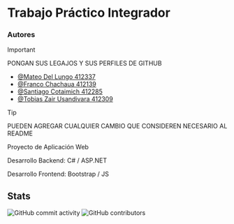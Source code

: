 
# Trabajo Práctico Integrador


### Autores
>[!IMPORTANT]
>PONGAN SUS LEGAJOS Y SUS PERFILES DE GITHUB

- [@Mateo Del Lungo 412337](https://www.github.com/Mudo0)
- [@Franco Chachaua 412139](https://www.github.com/Mudo0)
- [@Santiago Cotaimich 412285](https://www.github.com/Mudo0)
- [@Tobias Zair Usandivara 412309](https://github.com/tobiaszairusandivara)



>[!TIP]
>PUEDEN AGREGAR CUALQUIER CAMBIO QUE CONSIDEREN NECESARIO AL README



Proyecto de Aplicación Web
       
Desarrollo Backend: 
        C# / ASP.NET

Desarrollo Frontend:
       Bootstrap / JS
        


## Stats
![GitHub commit activity](https://img.shields.io/github/commit-activity/t/Grupo-Prog/TP-Proyecto-Web)
![GitHub contributors](https://img.shields.io/github/contributors/Grupo-Prog/TP-Proyecto-Web)


